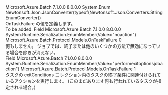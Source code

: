 <Type Name="OnTaskFailure" FullName="Microsoft.Azure.Batch.Protocol.Models.OnTaskFailure">
  <TypeSignature Language="C#" Value="public enum OnTaskFailure" />
  <TypeSignature Language="ILAsm" Value=".class public auto ansi sealed OnTaskFailure extends System.Enum" />
  <TypeSignature Language="DocId" Value="T:Microsoft.Azure.Batch.Protocol.Models.OnTaskFailure" />
  <TypeSignature Language="VB.NET" Value="Public Enum OnTaskFailure" />
  <TypeSignature Language="F#" Value="type OnTaskFailure = " />
  <AssemblyInfo>
    <AssemblyName>Microsoft.Azure.Batch</AssemblyName>
    <AssemblyVersion>7.1.0.0</AssemblyVersion>
    <AssemblyVersion>8.0.0.0</AssemblyVersion>
  </AssemblyInfo>
  <Base>
    <BaseTypeName>System.Enum</BaseTypeName>
  </Base>
  <Attributes>
    <Attribute>
      <AttributeName>Newtonsoft.Json.JsonConverter(typeof(Newtonsoft.Json.Converters.StringEnumConverter))</AttributeName>
    </Attribute>
  </Attributes>
  <Docs>
    <summary>
            OnTaskFailure の値を定義します。
            </summary>
    <remarks>To be added.</remarks>
  </Docs>
  <Members>
    <Member MemberName="NoAction">
      <MemberSignature Language="C#" Value="NoAction" />
      <MemberSignature Language="ILAsm" Value=".field public static literal valuetype Microsoft.Azure.Batch.Protocol.Models.OnTaskFailure NoAction = int32(0)" />
      <MemberSignature Language="DocId" Value="F:Microsoft.Azure.Batch.Protocol.Models.OnTaskFailure.NoAction" />
      <MemberSignature Language="VB.NET" Value="NoAction" />
      <MemberSignature Language="F#" Value="NoAction = 0" Usage="Microsoft.Azure.Batch.Protocol.Models.OnTaskFailure.NoAction" />
      <MemberType>Field</MemberType>
      <AssemblyInfo>
        <AssemblyName>Microsoft.Azure.Batch</AssemblyName>
        <AssemblyVersion>7.1.0.0</AssemblyVersion>
        <AssemblyVersion>8.0.0.0</AssemblyVersion>
      </AssemblyInfo>
      <Attributes>
        <Attribute>
          <AttributeName>System.Runtime.Serialization.EnumMember(Value="noaction")</AttributeName>
        </Attribute>
      </Attributes>
      <ReturnValue>
        <ReturnType>Microsoft.Azure.Batch.Protocol.Models.OnTaskFailure</ReturnType>
      </ReturnValue>
      <MemberValue>0</MemberValue>
      <Docs>
        <summary>
            何もしません。 ジョブでは、終了または他のいくつかの方法で無効になっている場合を除きが消えない。
            </summary>
      </Docs>
    </Member>
    <Member MemberName="PerformExitOptionsJobAction">
      <MemberSignature Language="C#" Value="PerformExitOptionsJobAction" />
      <MemberSignature Language="ILAsm" Value=".field public static literal valuetype Microsoft.Azure.Batch.Protocol.Models.OnTaskFailure PerformExitOptionsJobAction = int32(1)" />
      <MemberSignature Language="DocId" Value="F:Microsoft.Azure.Batch.Protocol.Models.OnTaskFailure.PerformExitOptionsJobAction" />
      <MemberSignature Language="VB.NET" Value="PerformExitOptionsJobAction" />
      <MemberSignature Language="F#" Value="PerformExitOptionsJobAction = 1" Usage="Microsoft.Azure.Batch.Protocol.Models.OnTaskFailure.PerformExitOptionsJobAction" />
      <MemberType>Field</MemberType>
      <AssemblyInfo>
        <AssemblyName>Microsoft.Azure.Batch</AssemblyName>
        <AssemblyVersion>7.1.0.0</AssemblyVersion>
        <AssemblyVersion>8.0.0.0</AssemblyVersion>
      </AssemblyInfo>
      <Attributes>
        <Attribute>
          <AttributeName>System.Runtime.Serialization.EnumMember(Value="performexitoptionsjobaction")</AttributeName>
        </Attribute>
      </Attributes>
      <ReturnValue>
        <ReturnType>Microsoft.Azure.Batch.Protocol.Models.OnTaskFailure</ReturnType>
      </ReturnValue>
      <MemberValue>1</MemberValue>
      <Docs>
        <summary>
            タスクの exitConditions コレクション内のタスクの終了条件に関連付けられているアクションを実行します。 (このまだあります何も行われているタスクが指定される場合。)
            </summary>
      </Docs>
    </Member>
  </Members>
</Type>
